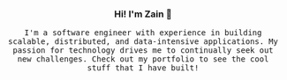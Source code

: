 <h3 align="center">Hi! I'm Zain 👋</h3>
<p align="center">
  <samp>
    I'm a software engineer with experience in building scalable, distributed, and data-intensive applications. My passion for technology drives me to continually seek out new challenges. Check out my portfolio to see the cool stuff that I have built!
  </samp>
</p>

<!--
**z-siddiqi/z-siddiqi** is a ✨ _special_ ✨ repository because its `README.md` (this file) appears on your GitHub profile.

Here are some ideas to get you started:

- 🔭 I’m currently working on ...
- 🌱 I’m currently learning ...
- 👯 I’m looking to collaborate on ...
- 🤔 I’m looking for help with ...
- 💬 Ask me about ...
- 📫 How to reach me: ...
- 😄 Pronouns: ...
- ⚡ Fun fact: ...
-->
